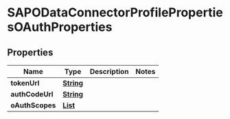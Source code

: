 

# SAPODataConnectorProfilePropertiesOAuthProperties


## Properties

| Name | Type | Description | Notes |
|------------ | ------------- | ------------- | -------------|
|**tokenUrl** | [**String**](String.md) |  |  |
|**authCodeUrl** | [**String**](String.md) |  |  |
|**oAuthScopes** | [**List**](List.md) |  |  |



